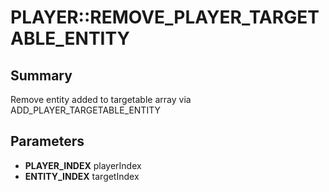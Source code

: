 # PLAYER::REMOVE_PLAYER_TARGETABLE_ENTITY

## Summary
Remove entity added to targetable array via ADD_PLAYER_TARGETABLE_ENTITY

## Parameters
* **PLAYER_INDEX** playerIndex
* **ENTITY_INDEX** targetIndex